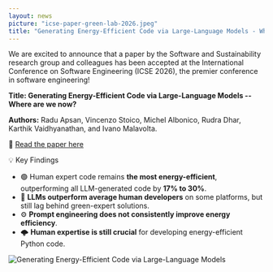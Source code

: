```yaml
---
layout: news
picture: "icse-paper-green-lab-2026.jpeg"
title: "Generating Energy-Efficient Code via Large-Language Models - Where are we now?"
---
```


We are excited to announce that a paper by the Software and Sustainability research group and colleagues has been accepted at the International Conference on Software Engineering (ICSE 2026), the premier conference in software engineering!

**Title: Generating Energy-Efficient Code via Large-Language Models -- Where are we now?**

**Authors:** Radu Apsan, Vincenzo Stoico, Michel Albonico, Rudra Dhar, Karthik Vaidhyanathan, and Ivano Malavolta.

🔗 [Read the paper here](https://arxiv.org/abs/2509.10099)


💡 Key Findings

- 🟢 Human expert code remains **the most energy-efficient**, outperforming all LLM-generated code by **17% to 30%**.
- 🤖 **LLMs outperform average human developers** on some platforms, but still lag behind green-expert solutions.  
- ⚙️ **Prompt engineering does not consistently improve energy efficiency**. 
- 🌩️ **Human expertise is still crucial** for developing energy-efficient Python code.  

![Generating Energy-Efficient Code via Large-Language Models](icse-paper-green-lab-2026.jpeg)